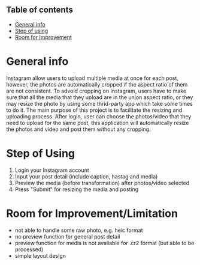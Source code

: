 ## Table of contents
* [General info](#general-info)
* [Step of using](#step-of-using)
* [Room for Improvement](#room-for-improvement/limitation)


# General info
Instagram allow users to upload multiple media at once for each post, however, the photos are automatically cropped if the aspect ratio of them are not consistent. To advoid cropping on Instagram, users have to make sure that all the media that they upload are in the union aspect ratio, or they may resize the photo by using some thrid-party app which take some times to do it.
The main purpose of this project is to facilitate the resizing and uploading process. After login, user can choose the photos/video that they need to upload for the same post, this application will automatically resize the photos and video and post them without any cropping.

# Step of Using
1. Login your Instagram account
2. Input your post detail (include caption, hastag and media)
3. Preview the media (before transformation) after photos/video selected
4. Press "Submit" for resizing the media and posting

# Room for Improvement/Limitation
- not able to handle some raw photo, e.g. heic format
- no preview function for general post detail
- preview function for media is not available for .cr2 format (but able to be processed)
- simple layout design

